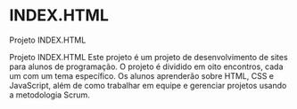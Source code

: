 # INDEX.HTML
Projeto INDEX.HTML

Projeto INDEX.HTML
Este projeto é um projeto de desenvolvimento de sites para alunos de programação. O projeto é dividido em oito encontros, cada um com um tema específico. Os alunos aprenderão sobre HTML, CSS e JavaScript, além de como trabalhar em equipe e gerenciar projetos usando a metodologia Scrum.
